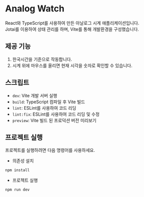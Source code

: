 # Analog Watch

React와 TypeScript를 사용하여 만든 아날로그 시계 애플리케이션입니다.</br>
Jotai를 이용하여 상태 관리를 하며, Vite를 통해 개발환경을 구성했습니다.

## 제공 기능

1. 한국시간을 기준으로 작동합니다.
2. 시계 위에 마우스를 올리면 현재 시각을 숫자로 확인할 수 있습니다.

## 스크립트

- `dev`: Vite 개발 서버 실행
- `build`: TypeScript 컴파일 후 Vite 빌드
- `lint`: ESLint를 사용하여 코드 리딩
- `lint:fix`: ESLint를 사용하여 코드 리딩 및 수정
- `preview`: Vite 빌드 된 프로덕션 버전 미리보기

## 프로젝트 실행

프로젝트를 실행하려면 다음 명령어를 사용하세요.

- 의존성 설치
```bash
npm install
```

- 프로젝트 실행
```bash
npm run dev
```